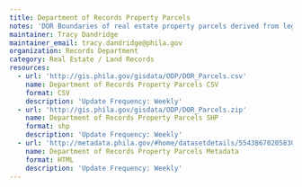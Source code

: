 ```yaml
---
title: Department of Records Property Parcels
notes: 'DOR Boundaries of real estate property parcels derived from legal recorded deed documents. '
maintainer: Tracy Dandridge
maintainer_email: tracy.dandridge@phila.gov
organization: Records Department
category: Real Estate / Land Records
resources:
  - url: 'http://gis.phila.gov/gisdata/ODP/DOR_Parcels.csv'
    name: Department of Records Property Parcels CSV
    format: CSV
    description: 'Update Frequency: Weekly'
  - url: 'http://gis.phila.gov/gisdata/ODP/DOR_Parcels.zip'
    name: Department of Records Property Parcels SHP
    format: shp
    description: 'Update Frequency: Weekly'
  - url: 'http://metadata.phila.gov/#home/datasetdetails/5543867020583086178c4f2a/representationdetails/55438aba9b989a05172d0d61/'
    name: Department of Records Property Parcels Metadata
    format: HTML
    description: 'Update Frequency: Weekly'
---
```

